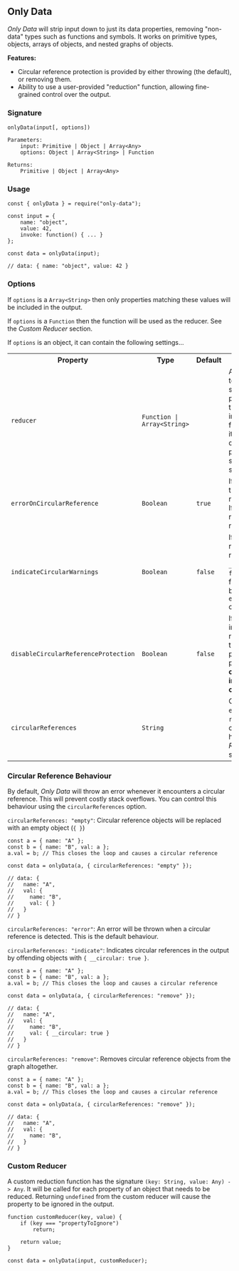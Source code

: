 ## Only Data
*Only Data* will strip input down to just its data properties, removing "non-data" types such as functions and symbols. It works on primitive types, objects, arrays of objects, and nested graphs of objects. 

**Features:**

- Circular reference protection is provided by either throwing (the default), or removing them. 
- Ability to use a user-provided "reduction" function, allowing fine-grained control over the output.

### Signature

    onlyData(input[, options])

    Parameters:
        input: Primitive | Object | Array<Any>
        options: Object | Array<String> | Function

    Returns:
        Primitive | Object | Array<Any>


### Usage

    const { onlyData } = require("only-data");

    const input = {
        name: "object",
        value: 42,
        invoke: function() { ... }
    };

    const data = onlyData(input);

    // data: { name: "object", value: 42 }

### Options
If `options` is a `Array<String>` then only properties matching these values will be included in the output.

If `options` is a `Function` then the function will be used as the reducer. See the *Custom Reducer* section.

If `options` is an object, it can contain the following settings...

<table>
    <tr>
        <th>Property</th>
        <th>Type</th>
        <th>Default</th>
        <th>Description</th>
    </tr>
    <tr>
        <td><code>reducer</code></td>
        <td><code>Function | Array&lt;String&gt;</code></td>
        <td></td>
        <td>A caller provided <em>Reducer</em> to use on object types. If set to an array of property names then only these properties will be included in the output. If a function is provided then it will be used to determine which properties are included. see the <em>Custom Reducer</em> section.</td>
    </tr>
    <tr>
        <td><code>errorOnCircularReference</code></td>
        <td><code>Boolean</code></td>
        <td><code>true</code></td>
        <td>If <code>true</code> an error will be throw when a circular reference is encountered. If <code>false</code> then <code>{ }</code> will be returned for any circular references</td>
    </tr>
    <tr>
        <td><code>indicateCircularWarnings</code></td>
        <td><code>Boolean</code></td>
        <td><code>false</code></td>
        <td>If <code>true</code>, circular references will be replaced by <code>{ __circular: true }</code>. If <code>false</code> then the behaviour falls back to the behaviour of the <code>errorOnCircularReference</code> option</td>
    </tr>
    <tr>
        <td><code>disableCircularReferenceProtection</code></td>
        <td><code>Boolean</code></td>
        <td><code>false</code></td>
        <td>If you're sure that the input contains no circular references then setting this option to <code>true</code> will potentially increase performance. <strong>A stack overflow will occur if the input contains any circular references</strong></td>
    </tr>
    <tr>
        <td><code>circularReferences</code></td>
        <td><code>String</code></td>
        <td></td>
        <td>Can be one of <code>empty</code>, <code>error</code>, <code>indicate</code>, or <code>remove</code>. Controls how circular references are handled. See <em>Circular Reference Behaviour</em> section.</td>
    </tr>
</table>

### Circular Reference Behaviour
By default, *Only Data* will throw an error whenever it encounters a circular reference. This will prevent costly stack overflows. You can control this behaviour using the `circularReferences` option.

`circularReferences: "empty"`: Circular reference objects will be replaced with an empty object (`{ }`)

    const a = { name: "A" };
    const b = { name: "B", val: a };
    a.val = b; // This closes the loop and causes a circular reference

    const data = onlyData(a, { circularReferences: "empty" });

    // data: {
    //   name: "A",
    //   val: {
    //     name: "B",
    //     val: { }
    //   }
    // }

`circularReferences: "error"`: An error will be thrown when a circular reference is detected. This is the default behaviour.

`circularReferences: "indicate"`: Indicates circular references in the output by offending objects with `{ __circular: true }`.

    const a = { name: "A" };
    const b = { name: "B", val: a };
    a.val = b; // This closes the loop and causes a circular reference

    const data = onlyData(a, { circularReferences: "remove" });

    // data: {
    //   name: "A",
    //   val: {
    //     name: "B",
    //     val: { __circular: true }
    //   }
    // }

`circularReferences: "remove"`: Removes circular reference objects from the graph altogether.

    const a = { name: "A" };
    const b = { name: "B", val: a };
    a.val = b; // This closes the loop and causes a circular reference

    const data = onlyData(a, { circularReferences: "remove" });

    // data: {
    //   name: "A",
    //   val: {
    //     name: "B",
    //   }
    // }

### Custom Reducer
A custom reduction function has the signature `(key: String, value: Any) -> Any`. It will be called for each property of an object that needs to be reduced. Returning `undefined` from the custom reducer will cause the property to be ignored in the output.

    function customReducer(key, value) {
        if (key === "propertyToIgnore")
            return;

        return value;
    }

    const data = onlyData(input, customReducer);
